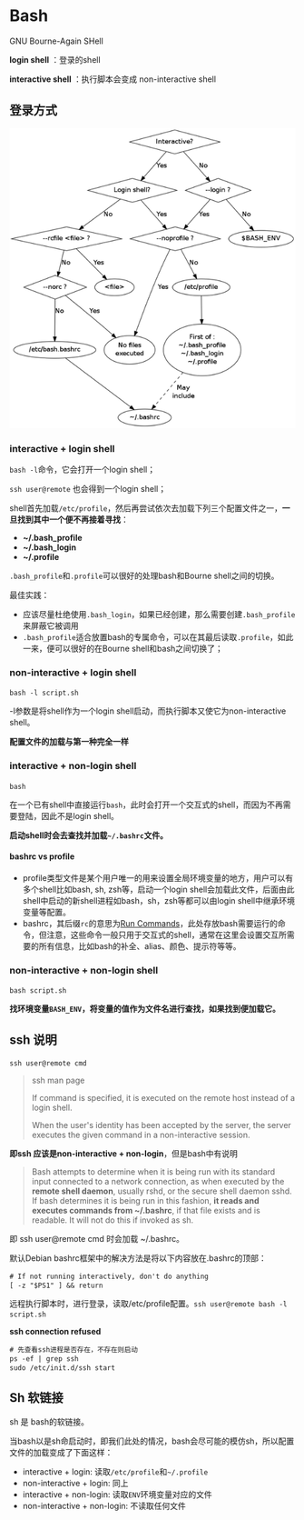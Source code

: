 # Bash

GNU Bourne-Again SHell

**login shell** ：登录的shell

**interactive shell** ：执行脚本会变成 non-interactive shell

## 登录方式

<img src=".pics/bash/BashStartupFiles.png" alt="Bash加载文件顺序" style="zoom: 90%;" />

### interactive + login shell

`bash -l`命令，它会打开一个login shell；

`ssh user@remote` 也会得到一个login shell；

shell首先加载`/etc/profile`，然后再尝试依次去加载下列三个配置文件之一，**一旦找到其中一个便不再接着寻找**：

- **~/.bash_profile**
- **~/.bash_login**
- **~/.profile**

`.bash_profile`和`.profile`可以很好的处理bash和Bourne shell之间的切换。

最佳实践：

- 应该尽量杜绝使用`.bash_login`，如果已经创建，那么需要创建`.bash_profile`来屏蔽它被调用
- `.bash_profile`适合放置bash的专属命令，可以在其最后读取`.profile`，如此一来，便可以很好的在Bourne shell和bash之间切换了；



### non-interactive + login shell

`bash -l script.sh`

-l参数是将shell作为一个login shell启动，而执行脚本又使它为non-interactive shell。

**配置文件的加载与第一种完全一样**



### interactive + non-login shell

`bash` 

在一个已有shell中直接运行`bash`，此时会打开一个交互式的shell，而因为不再需要登陆，因此不是login shell。

**启动shell时会去查找并加载`~/.bashrc`文件。**

#### bashrc vs profile

- profile类型文件是某个用户唯一的用来设置全局环境变量的地方，用户可以有多个shell比如bash, sh, zsh等，启动一个login shell会加载此文件，后面由此shell中启动的新shell进程如bash，sh，zsh等都可以由login shell中继承环境变量等配置。
- bashrc，其后缀`rc`的意思为[Run Commands](http://en.wikipedia.org/wiki/Run_commands)，此处存放bash需要运行的命令，但注意，这些命令一般只用于交互式的shell，通常在这里会设置交互所需要的所有信息，比如bash的补全、alias、颜色、提示符等等。



### non-interactive + non-login shell

`bash script.sh`

**找环境变量`BASH_ENV`，将变量的值作为文件名进行查找，如果找到便加载它。**



## ssh 说明

`ssh user@remote cmd`

> ssh man page
>
> If command is specified, it is executed on the remote host instead of a login shell.
>
> When the user's identity has been accepted by the server, the server executes the given command in a non-interactive session.

**即ssh 应该是non-interactive + non-login**，但是bash中有说明

>  Bash attempts to determine when it is being run with its standard input connected to a network connection, as when executed by the **remote shell daemon**, usually rshd, or the  secure shell  daemon sshd.  If bash determines it is being run in this fashion, **it reads and executes commands from ~/.bashrc**, if that file exists and is readable.  It will not do this if invoked as sh. 

即 ssh user@remote cmd 时会加载 ~/.bashrc。

默认Debian bashrc框架中的解决方法是将以下内容放在.bashrc的顶部：

```shell
# If not running interactively, don't do anything
[ -z "$PS1" ] && return
```

远程执行脚本时，进行登录，读取/etc/profile配置。`ssh user@remote bash -l script.sh`



**ssh connection refused**

```shell
# 先查看ssh进程是否存在，不存在则启动
ps -ef | grep ssh
sudo /etc/init.d/ssh start
```



## Sh 软链接

sh 是 bash的软链接。

当bash以是sh命启动时，即我们此处的情况，bash会尽可能的模仿sh，所以配置文件的加载变成了下面这样：

- interactive + login: 读取`/etc/profile`和`~/.profile`
- non-interactive + login: 同上
- interactive + non-login: 读取`ENV`环境变量对应的文件
- non-interactive + non-login: 不读取任何文件
